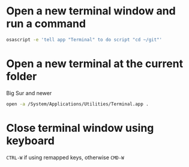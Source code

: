 # Open a new terminal window and run a command

```sh
osascript -e 'tell app "Terminal" to do script "cd ~/git"'
```

# Open a new terminal at the current folder

Big Sur and newer

```sh
open -a /System/Applications/Utilities/Terminal.app .
```

# Close terminal window using keyboard

`CTRL-W` if using remapped keys, otherwise `CMD-W`
